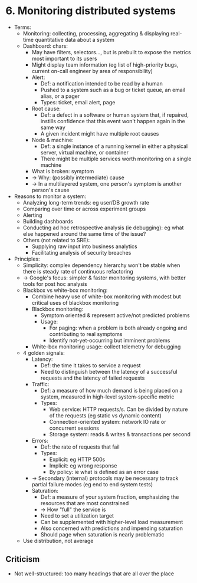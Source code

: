 # 6. Monitoring distributed systems
- Terms:
  - Monitoring: collecting, processing, aggregating & displaying real-time quantitative data about a system
  - Dashboard: chars:
    - May have filters, selectors..., but is prebuilt to expose the metrics most important to its users
    - Might display team information (eg list of high-priority bugs, current on-call engineer by area of responsibility)
    - Alert:
      - Def: a notification intended to be read by a human
      - Pushed to a system such as a bug or ticket queue, an email alias, or a pager
      - Types: ticket, email alert, page
    - Root cause:
      - Def: a defect in a software or human system that, if repaired,
      instills confidence that this event won't happen again in the same way
      - A given incident might have multiple root causes
    - Node & machine:
      - Def: a single instance of a running kernel in either a physical server, virtual machine, or container
      - There might be multiple services worth monitoring on a single machine
    - What is broken: symptom
    - -> Why: (possibly intermediate) cause
    - -> In a multilayered system, one person's symptom is another person's cause
- Reasons to monitor a system:
  - Analyzing long-term trends: eg user/DB growth rate
  - Comparing over time or across experiment groups
  - Alerting
  - Building dashboards
  - Conducting ad hoc retrospective analysis (ie debugging): eg what else happened around the same time of the issue?
  - Others (not related to SRE):
    - Supplying raw input into business analytics
    - Facilitating analysis of security breaches
- Principles:
  - Simplicity: complex dependency hierarchy won't be stable when there is steady rate of continuous refactoring
  - -> Google's focus: simpler & faster monitoring systems, with better tools for post hoc analysis
  - Blackbox vs white-box monitoring:
    - Combine heavy use of white-box monitoring with modest but critical uses of blackbox monitoring
    - Blackbox monitoring:
      - Symptom oriented & represent active/not predicted problems
      - Usage:
        - For paging: when a problem is both already ongoing and contributing to real symptoms
        - Identify not-yet-occurring but imminent problems
    - White-box monitoring usage: collect telemetry for debugging
  - 4 golden signals:
    - Latency:
      - Def: the time it takes to service a request
      - Need to distinguish between the latency of a successful requests and the latency of failed requests
    - Traffic:
      - Def: a measure of how much demand is being placed on a system, measured in high-level system-specific metric
      - Types:
        - Web service: HTTP requests/s. Can be divided by nature of the requests (eg static vs dynamic content)
        - Connection-oriented system: network IO rate or concurrent sessions
        - Storage system: reads & writes & transactions per second
    - Errors:
      - Def: the rate of requests that fail
      - Types:
        - Explicit: eg HTTP 500s
        - Implicit: eg wrong response
        - By policy: ie what is defined as an error case
    - -> Secondary (internal) protocols may be necessary to track partial failure modes (eg end to end system tests)
    - Saturation:
      - Def: a measure of your system fraction, emphasizing the resources that are most constrained
      - -> How "full" the service is
      - Need to set a utilization target
      - Can be supplemented with higher-level load measurement
      - Also concerned with predictions and impending saturation
      - Should page when saturation is nearly problematic
  - Use distribution, not average

## Criticism
- Not well-structured: too many headings that are all over the place
